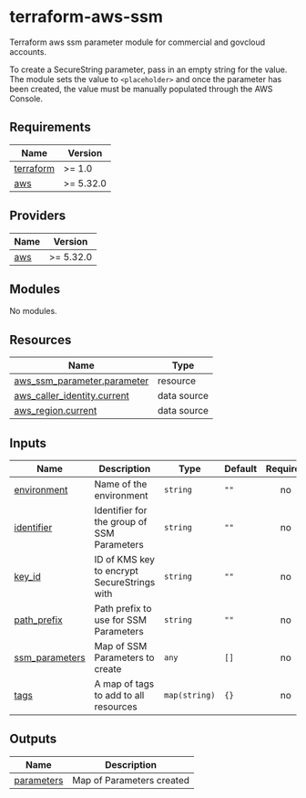 # terraform-aws-ssm
Terraform aws ssm parameter module for commercial and govcloud accounts.

To create a SecureString parameter, pass in an empty string for the value. The module sets the value to `<placeholder>` and
once the parameter has been created, the value must be manually populated through the AWS Console.

<!-- BEGIN_TF_DOCS -->
## Requirements

| Name | Version |
|------|---------|
| <a name="requirement_terraform"></a> [terraform](#requirement\_terraform) | >= 1.0 |
| <a name="requirement_aws"></a> [aws](#requirement\_aws) | >= 5.32.0 |

## Providers

| Name | Version |
|------|---------|
| <a name="provider_aws"></a> [aws](#provider\_aws) | >= 5.32.0 |

## Modules

No modules.

## Resources

| Name | Type |
|------|------|
| [aws_ssm_parameter.parameter](https://registry.terraform.io/providers/hashicorp/aws/latest/docs/resources/ssm_parameter) | resource |
| [aws_caller_identity.current](https://registry.terraform.io/providers/hashicorp/aws/latest/docs/data-sources/caller_identity) | data source |
| [aws_region.current](https://registry.terraform.io/providers/hashicorp/aws/latest/docs/data-sources/region) | data source |

## Inputs

| Name | Description | Type | Default | Required |
|------|-------------|------|---------|:--------:|
| <a name="input_environment"></a> [environment](#input\_environment) | Name of the environment | `string` | `""` | no |
| <a name="input_identifier"></a> [identifier](#input\_identifier) | Identifier for the group of SSM Parameters | `string` | `""` | no |
| <a name="input_key_id"></a> [key\_id](#input\_key\_id) | ID of KMS key to encrypt SecureStrings with | `string` | `""` | no |
| <a name="input_path_prefix"></a> [path\_prefix](#input\_path\_prefix) | Path prefix to use for SSM Parameters | `string` | `""` | no |
| <a name="input_ssm_parameters"></a> [ssm\_parameters](#input\_ssm\_parameters) | Map of SSM Parameters to create | `any` | `[]` | no |
| <a name="input_tags"></a> [tags](#input\_tags) | A map of tags to add to all resources | `map(string)` | `{}` | no |

## Outputs

| Name | Description |
|------|-------------|
| <a name="output_parameters"></a> [parameters](#output\_parameters) | Map of Parameters created |
<!-- END_TF_DOCS -->